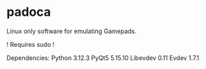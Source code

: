 # padoca

Linux only software for emulating Gamepads.

! Requires sudo !

Dependencies:
  Python 3.12.3
  PyQt5 5.15.10
  Libevdev 0.11
  Evdev 1.7.1
